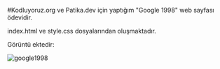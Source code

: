 #Kodluyoruz.org ve Patika.dev için yaptığım "Google 1998" web sayfası ödevidir.

index.html ve style.css dosyalarından oluşmaktadır. 

Görüntü ektedir: 

 ![google1998](https://user-images.githubusercontent.com/57384157/232916813-5da50330-de98-4807-a2ff-1dfa672cebf4.jpg)
